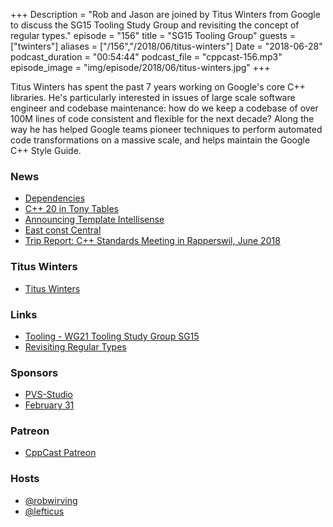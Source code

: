 +++
Description = "Rob and Jason are joined by Titus Winters from Google to discuss the SG15 Tooling Study Group and revisiting the concept of regular types."
episode = "156"
title = "SG15 Tooling Group"
guests = ["twinters"]
aliases = ["/156","/2018/06/titus-winters"]
Date = "2018-06-28"
podcast_duration = "00:54:44"
podcast_file = "cppcast-156.mp3"
episode_image = "img/episode/2018/06/titus-winters.jpg"
+++

Titus Winters has spent the past 7 years working on Google's core C++ libraries. He's particularly interested in issues of large scale software engineer and codebase maintenance: how do we keep a codebase of over 100M lines of code consistent and flexible for the next decade? Along the way he has helped Google teams pioneer techniques to perform automated code transformations on a massive scale, and helps maintain the Google C++ Style Guide.

### News ###

 - [Dependencies](https://github.com/lucasg/Dependencies)
 - [C++ 20 in Tony Tables](https://github.com/tvaneerd/cpp20_in_TTs)
 - [Announcing Template Intellisense](https://blogs.msdn.microsoft.com/vcblog/2018/06/26/template-intellisense/)
 - [East const Central](http://slashslash.info/eastconst/)
 - [Trip Report: C++ Standards Meeting in Rapperswil, June 2018](https://botondballo.wordpress.com/2018/06/20/trip-report-c-standards-meeting-in-rapperswil-june-2018/)
 
### Titus Winters ###

 - [Titus Winters](https://www.linkedin.com/in/tituswinters)

### Links ###

 - [Tooling - WG21 Tooling Study Group SG15](http://www.open-std.org/mailman/listinfo/tooling)
 - [Revisiting Regular Types](https://abseil.io/blog/20180531-regular-types)

### Sponsors ###

- [PVS-Studio](https://www.viva64.com/pvs-studio)
- [February 31](https://www.viva64.com/en/b/0550/)

### Patreon ###

- [CppCast Patreon](https://www.patreon.com/CppCast)

### Hosts ###

- [@robwirving](https://twitter.com/robwirving)
- [@lefticus](https://twitter.com/lefticus)


